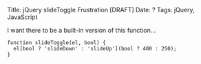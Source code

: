 Title: jQuery slideToggle Frustration [DRAFT]
Date: ?
Tags: jQuery, JavaScript

I want there to be a built-in version of this function...

    function slideToggle(el, bool) {
      el[bool ? 'slideDown' : 'slideUp'](bool ? 400 : 250);
    }

